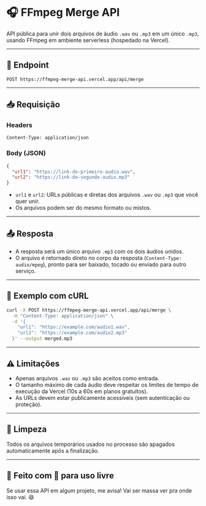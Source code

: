 # 🎧 FFmpeg Merge API

API pública para unir dois arquivos de áudio `.wav` ou `.mp3` em um único `.mp3`, usando FFmpeg em ambiente serverless (hospedado na Vercel).

---

## 🔗 Endpoint

```
POST https://ffmpeg-merge-api.vercel.app/api/merge
```

---

## 📥 Requisição

### Headers

```
Content-Type: application/json
```

### Body (JSON)

```json
{
  "url1": "https://link-do-primeiro-audio.wav",
  "url2": "https://link-do-segundo-audio.mp3"
}
```

- `url1` e `url2`: URLs públicas e diretas dos arquivos `.wav` ou `.mp3` que você quer unir.
- Os arquivos podem ser do mesmo formato ou mistos.

---

## 📤 Resposta

- A resposta será um único arquivo `.mp3` com os dois áudios unidos.
- O arquivo é retornado direto no corpo da resposta (`Content-Type: audio/mpeg`), pronto para ser baixado, tocado ou enviado para outro serviço.

---

## 🧪 Exemplo com cURL

```bash
curl -X POST https://ffmpeg-merge-api.vercel.app/api/merge \
  -H "Content-Type: application/json" \
  -d '{
    "url1": "https://example.com/audio1.wav",
    "url2": "https://example.com/audio2.mp3"
  }' --output merged.mp3
```

---

## ⚠️ Limitações

- Apenas arquivos `.wav` ou `.mp3` são aceitos como entrada.
- O tamanho máximo de cada áudio deve respeitar os limites de tempo de execução da Vercel (10s a 60s em planos gratuitos).
- As URLs devem estar publicamente acessíveis (sem autenticação ou proteção).

---

## 🧹 Limpeza

Todos os arquivos temporários usados no processo são apagados automaticamente após a finalização.

---

## 🤝 Feito com 💙 para uso livre

Se usar essa API em algum projeto, me avisa! Vai ser massa ver pra onde isso vai. 😄
